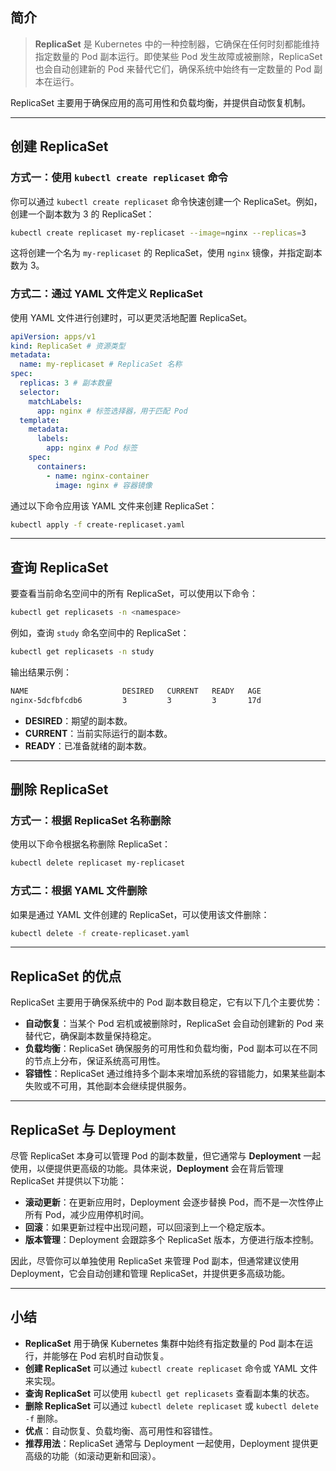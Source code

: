 ## 简介

> **ReplicaSet** 是 Kubernetes 中的一种控制器，它确保在任何时刻都能维持指定数量的 Pod 副本运行。即使某些 Pod 发生故障或被删除，ReplicaSet 也会自动创建新的 Pod 来替代它们，确保系统中始终有一定数量的 Pod 副本在运行。

ReplicaSet 主要用于确保应用的高可用性和负载均衡，并提供自动恢复机制。

---

## 创建 ReplicaSet

### 方式一：使用 `kubectl create replicaset` 命令

你可以通过 `kubectl create replicaset` 命令快速创建一个 ReplicaSet。例如，创建一个副本数为 3 的 ReplicaSet：

```bash
kubectl create replicaset my-replicaset --image=nginx --replicas=3
```

这将创建一个名为 `my-replicaset` 的 ReplicaSet，使用 `nginx` 镜像，并指定副本数为 3。

### 方式二：通过 YAML 文件定义 ReplicaSet

使用 YAML 文件进行创建时，可以更灵活地配置 ReplicaSet。

```yaml
apiVersion: apps/v1
kind: ReplicaSet # 资源类型
metadata:
  name: my-replicaset # ReplicaSet 名称
spec:
  replicas: 3 # 副本数量
  selector:
    matchLabels:
      app: nginx # 标签选择器，用于匹配 Pod
  template:
    metadata:
      labels:
        app: nginx # Pod 标签
    spec:
      containers:
        - name: nginx-container
          image: nginx # 容器镜像
```

通过以下命令应用该 YAML 文件来创建 ReplicaSet：

```bash
kubectl apply -f create-replicaset.yaml
```

---

## 查询 ReplicaSet

要查看当前命名空间中的所有 ReplicaSet，可以使用以下命令：

```bash
kubectl get replicasets -n <namespace>
```

例如，查询 `study` 命名空间中的 ReplicaSet：

```bash
kubectl get replicasets -n study
```

输出结果示例：

```bash
NAME                     DESIRED   CURRENT   READY   AGE
nginx-5dcfbfcdb6         3         3         3       17d
```

* **DESIRED**：期望的副本数。
* **CURRENT**：当前实际运行的副本数。
* **READY**：已准备就绪的副本数。

---

## 删除 ReplicaSet

### 方式一：根据 ReplicaSet 名称删除

使用以下命令根据名称删除 ReplicaSet：

```bash
kubectl delete replicaset my-replicaset
```

### 方式二：根据 YAML 文件删除

如果是通过 YAML 文件创建的 ReplicaSet，可以使用该文件删除：

```bash
kubectl delete -f create-replicaset.yaml
```

---

## ReplicaSet 的优点

ReplicaSet 主要用于确保系统中的 Pod 副本数目稳定，它有以下几个主要优势：

* **自动恢复**：当某个 Pod 宕机或被删除时，ReplicaSet 会自动创建新的 Pod 来替代它，确保副本数量保持稳定。
* **负载均衡**：ReplicaSet 确保服务的可用性和负载均衡，Pod 副本可以在不同的节点上分布，保证系统高可用性。
* **容错性**：ReplicaSet 通过维持多个副本来增加系统的容错能力，如果某些副本失败或不可用，其他副本会继续提供服务。

---

## ReplicaSet 与 Deployment

尽管 ReplicaSet 本身可以管理 Pod 的副本数量，但它通常与 **Deployment** 一起使用，以便提供更高级的功能。具体来说，**Deployment** 会在背后管理 ReplicaSet 并提供以下功能：

* **滚动更新**：在更新应用时，Deployment 会逐步替换 Pod，而不是一次性停止所有 Pod，减少应用停机时间。
* **回滚**：如果更新过程中出现问题，可以回滚到上一个稳定版本。
* **版本管理**：Deployment 会跟踪多个 ReplicaSet 版本，方便进行版本控制。

因此，尽管你可以单独使用 ReplicaSet 来管理 Pod 副本，但通常建议使用 Deployment，它会自动创建和管理 ReplicaSet，并提供更多高级功能。

---

## 小结

* **ReplicaSet** 用于确保 Kubernetes 集群中始终有指定数量的 Pod 副本在运行，并能够在 Pod 宕机时自动恢复。
* **创建 ReplicaSet** 可以通过 `kubectl create replicaset` 命令或 YAML 文件来实现。
* **查询 ReplicaSet** 可以使用 `kubectl get replicasets` 查看副本集的状态。
* **删除 ReplicaSet** 可以通过 `kubectl delete replicaset` 或 `kubectl delete -f` 删除。
* **优点**：自动恢复、负载均衡、高可用性和容错性。
* **推荐用法**：ReplicaSet 通常与 Deployment 一起使用，Deployment 提供更高级的功能（如滚动更新和回滚）。
